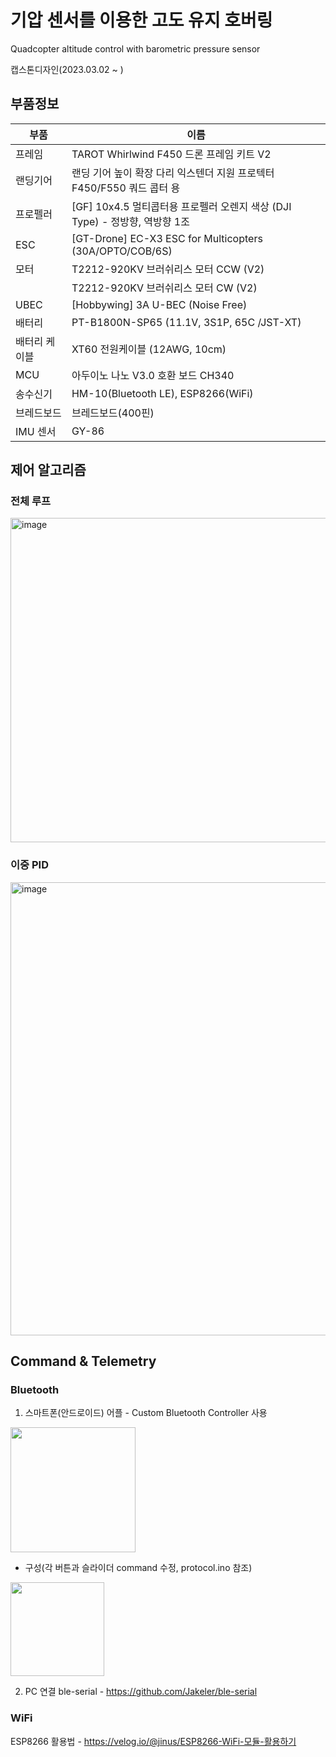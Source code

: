 # 기압 센서를 이용한 고도 유지 호버링 
Quadcopter altitude control with barometric pressure sensor

캡스톤디자인(2023.03.02 ~ )

## 부품정보
| 부품 | 이름 |
|---|---|
| 프레임	| TAROT Whirlwind F450 드론 프레임 키트 V2 |
| 랜딩기어	| 랜딩 기어 높이 확장 다리 익스텐더 지원 프로텍터 F450/F550 쿼드 콥터 용 |
|프로펠러	|[GF] 10x4.5 멀티콥터용 프로펠러 오렌지 색상 (DJI Type) - 정방향, 역방향 1조|
|ESC|	[GT-Drone] EC-X3 ESC for Multicopters (30A/OPTO/COB/6S)|
|모터	| T2212-920KV 브러쉬리스 모터 CCW (V2) |
|  | 	T2212-920KV 브러쉬리스 모터 CW (V2)|
|UBEC	|[Hobbywing] 3A U-BEC (Noise Free)|
|배터리	|PT-B1800N-SP65 (11.1V, 3S1P, 65C /JST-XT) |
|배터리 케이블|	XT60 전원케이블 (12AWG, 10cm)|
|MCU|	아두이노 나노 V3.0 호환 보드 CH340|
|송수신기	| HM-10(Bluetooth LE), ESP8266(WiFi) |
|브레드보드	|브레드보드(400핀)|
|IMU 센서	| GY-86 |


## 제어 알고리즘
### 전체 루프
<img width="519" alt="image" src="https://github.com/Jlnus/Capstone_quadcopter-altitude-control/assets/69241185/a952cf35-439f-43bc-b66f-43e829aed129">

### 이중 PID
<img width="725" alt="image" src="https://github.com/Jlnus/Capstone_quadcopter-altitude-control/assets/69241185/c8737bf3-a1e2-4831-b95a-423009fbb96f">



## Command & Telemetry
### Bluetooth
1. 스마트폰(안드로이드) 어플 - Custom Bluetooth Controller 사용
<img src="https://github.com/Jlnus/Capstone_quadcopter-altitude-control/assets/69241185/d4e4e050-a4d4-4d9e-b390-1fc2f0696739"  width="200">

- 구성(각 버튼과 슬라이더 command 수정, protocol.ino 참조)

<img src="https://github.com/Jlnus/Capstone_quadcopter-altitude-control/assets/69241185/bb6e92cd-f0b1-4fd7-a404-460fd7545f78" width="150">
 

2. PC 연결
ble-serial - https://github.com/Jakeler/ble-serial

### WiFi
ESP8266 활용법 - https://velog.io/@jinus/ESP8266-WiFi-모듈-활용하기

